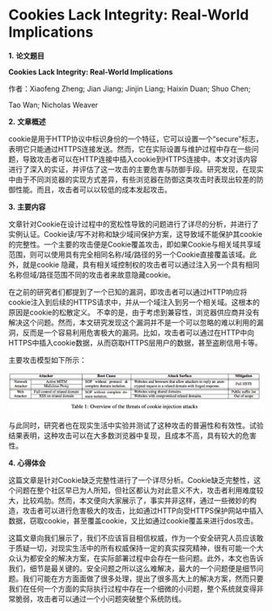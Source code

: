 # Cookies Lack Integrity: Real-World Implications

**1.**     **论文题目**

**Cookies Lack Integrity: Real-World Implications**

作者：Xiaofeng Zheng; Jian Jiang; Jinjin Liang; Haixin Duan; Shuo Chen; 

Tao Wan; Nicholas Weaver

 

**2.**     **文章概述**

cookie是用于HTTP协议中标识身份的一个特征，它可以设置一个“secure”标志，表明它只能通过HTTPS连接发送。然而，它在实际设置与维护过程中存在一些问题，导致攻击者可以在HTTP连接中插入cookie到HTTPS连接中。本文对该内容进行了深入的实证，并评估了这一攻击的主要危害与防御手段。研究发现，在现实中由于不同浏览器的实现方式差异，有些浏览器在防御这类攻击时表现出较差的防御性能。而且，攻击者可以以较低的成本发起攻击。

**3.**     **主要内容**

文章针对Cookie在设计过程中的宽松性导致的问题进行了详尽的分析，并进行了实例认证。Cookie读/写不对称和缺少域间保护方案，这导致域不能保护其cookie的完整性。一个主要的攻击便是Cookie覆盖攻击，即如果Cookie与相关域共享域范围，则可以使用具有完全相同名称/域/路径的另一个Cookie直接覆盖该域。此外，就是cookie 隐藏，具有相关域控制权的攻击者可以通过注入另一个具有相同名称但域/路径范围不同的攻击者来故意隐藏cookie。

在之前的研究者们都提到了一个已知的漏洞，即攻击者可以通过HTTP响应将cookie注入到后续的HTTPS请求中，并从一个域注入到另一个相关域。这根本的原因是cookie的松散定义。 不幸的是，由于考虑到兼容性，浏览器供应商并没有解决这个问题。然而，本文研究发现这个漏洞并不是一个可以忽略的难以利用的漏洞，反而是一个容易利用危害极大的漏洞。比如，攻击者可以通过在HTTP中向HTTPS中插入cookie数据，从而窃取HTTPS层用户的数据，甚至盗刷信用卡等。

主要攻击模型如下所示：

![Picture1](Picture1.png)               

与此同时，研究者也在现实生活中实验并测试了这种攻击的普遍性和有效性。试验结果表明，这种攻击可以在大多数浏览器中复现，且成本不高，具有较大的危害性。

**4.**     **心得体会**

这篇文章是针对Cookie缺乏完整性进行了一个详尽分析。Cookie缺乏完整性，这个问题在整个社区早已为人所知，但社区都认为对此意义不大，攻击者利用难度较大，比较鸡肋。然而，本文便向大家展示了，事实并非这样，通过一些微妙的构造，攻击者可以进行危害极大的攻击，比如通过HTTP向受HTTPS保护网站中插入数据，窃取cookie，甚至覆盖cookie，又比如通过cookie覆盖来进行dos攻击。

这篇文章向我们展示了，我们不应该盲目相信权威，作为一个安全研究人员应该敢于质疑一切，对现实生活中的所有权威保持一定的真实探究精神，很有可能一个大众认为都安全的解决方案，在实际部署过程中会存在一些问题。此外，本文也告诉我们，细节是最关键的。安全问题之所以这么难解决，最大的一个问题便是细节问题。我们可能在方方面面做了很多处理，提出了很多高大上的解决方案，然而只要我们在任何一个方面的实际执行过程中存在一个细微的小问题，整个系统就变得非常脆弱，攻击者可以通过一个小问题突破整个系统防线。